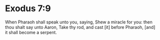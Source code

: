 # Exodus 7:9

When Pharaoh shall speak unto you, saying, Shew a miracle for you: then thou shalt say unto Aaron, Take thy rod, and cast [it] before Pharaoh, [and] it shall become a serpent.